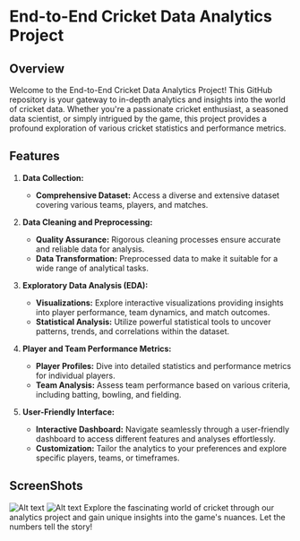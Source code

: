 # End-to-End Cricket Data Analytics Project

## Overview
Welcome to the End-to-End Cricket Data Analytics Project! This GitHub repository is your gateway to in-depth analytics and insights into the world of cricket data. Whether you're a passionate cricket enthusiast, a seasoned data scientist, or simply intrigued by the game, this project provides a profound exploration of various cricket statistics and performance metrics.

## Features
1. **Data Collection:**
   - **Comprehensive Dataset:** Access a diverse and extensive dataset covering various teams, players, and matches.

2. **Data Cleaning and Preprocessing:**
   - **Quality Assurance:** Rigorous cleaning processes ensure accurate and reliable data for analysis.
   - **Data Transformation:** Preprocessed data to make it suitable for a wide range of analytical tasks.

3. **Exploratory Data Analysis (EDA):**
   - **Visualizations:** Explore interactive visualizations providing insights into player performance, team dynamics, and match outcomes.
   - **Statistical Analysis:** Utilize powerful statistical tools to uncover patterns, trends, and correlations within the dataset.

4. **Player and Team Performance Metrics:**
   - **Player Profiles:** Dive into detailed statistics and performance metrics for individual players.
   - **Team Analysis:** Assess team performance based on various criteria, including batting, bowling, and fielding.

5. **User-Friendly Interface:**
   - **Interactive Dashboard:** Navigate seamlessly through a user-friendly dashboard to access different features and analyses effortlessly.
   - **Customization:** Tailor the analytics to your preferences and explore specific players, teams, or timeframes.

## ScreenShots
![Alt text](https://github.com/gitpranav87/End_To_End_Cricket_Data_Analytics_Project/blob/main/Images/Screenshot%202024-01-21%20013014.png)
![Alt text](https://github.com/gitpranav87/End_To_End_Cricket_Data_Analytics_Project/blob/main/Images/Screenshot%202024-01-21%20013059.png)
Explore the fascinating world of cricket through our analytics project and gain unique insights into the game's nuances. Let the numbers tell the story!

